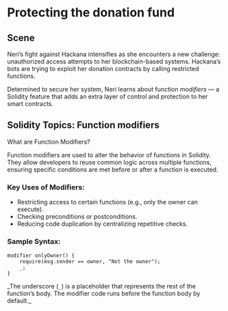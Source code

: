 # Protecting the donation fund

## Scene

Neri’s fight against Hackana intensifies as she encounters a new challenge: unauthorized access attempts to her blockchain-based systems. Hackana’s bots are trying to exploit her donation contracts by calling restricted functions.

Determined to secure her system, Neri learns about function _modifiers_ — a Solidity feature that adds an extra layer of control and protection to her smart contracts.

## Solidity Topics: Function modifiers

What are Function Modifiers?

Function modifiers are used to alter the behavior of functions in Solidity. They allow developers to reuse common logic across multiple functions, ensuring specific conditions are met before or after a function is executed.

### Key Uses of Modifiers:

- Restricting access to certain functions (e.g., only the owner can execute).
- Checking preconditions or postconditions.
- Reducing code duplication by centralizing repetitive checks.

### Sample Syntax:

```solidity
modifier onlyOwner() {
    require(msg.sender == owner, "Not the owner");
    _;
}
```

_The underscore (`_`) is a placeholder that represents the rest of the function’s body. The modifier code runs before the function body by default.\_
